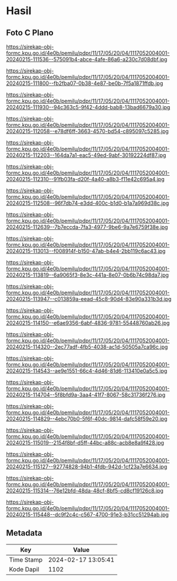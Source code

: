 # Hasil

## Foto C Plano

https://sirekap-obj-formc.kpu.go.id/4e0b/pemilu/pdpr/11/17/05/20/04/1117052004001-20240215-111536--575091b4-abce-4afe-86a6-a230c7d08dbf.jpg

https://sirekap-obj-formc.kpu.go.id/4e0b/pemilu/pdpr/11/17/05/20/04/1117052004001-20240215-111800--fb2fba07-0b38-4e87-be0b-7f5a1871ffdb.jpg

https://sirekap-obj-formc.kpu.go.id/4e0b/pemilu/pdpr/11/17/05/20/04/1117052004001-20240215-111930--94c363c5-9f42-4ddd-bab8-13bad6679a30.jpg

https://sirekap-obj-formc.kpu.go.id/4e0b/pemilu/pdpr/11/17/05/20/04/1117052004001-20240215-112058--e78df6ff-3663-4570-bd54-c895097c5285.jpg

https://sirekap-obj-formc.kpu.go.id/4e0b/pemilu/pdpr/11/17/05/20/04/1117052004001-20240215-112203--164da7a1-eac5-49ed-9abf-30192224df87.jpg

https://sirekap-obj-formc.kpu.go.id/4e0b/pemilu/pdpr/11/17/05/20/04/1117052004001-20240215-112310--91fb03fa-d20f-4a40-a8b3-f11e42c695a4.jpg

https://sirekap-obj-formc.kpu.go.id/4e0b/pemilu/pdpr/11/17/05/20/04/1117052004001-20240215-112508--96f7db74-e3dd-400c-b1d0-b1a7a969d38c.jpg

https://sirekap-obj-formc.kpu.go.id/4e0b/pemilu/pdpr/11/17/05/20/04/1117052004001-20240215-112639--7b7eccda-7fa3-4977-9be6-9a7e6759f38e.jpg

https://sirekap-obj-formc.kpu.go.id/4e0b/pemilu/pdpr/11/17/05/20/04/1117052004001-20240215-113013--f008914f-b150-47ab-b4e4-2bb119c6ac43.jpg

https://sirekap-obj-formc.kpu.go.id/4e0b/pemilu/pdpr/11/17/05/20/04/1117052004001-20240215-113819--6a9065f3-8e3c-441a-8e07-0b6b74c98da7.jpg

https://sirekap-obj-formc.kpu.go.id/4e0b/pemilu/pdpr/11/17/05/20/04/1117052004001-20240215-113947--c013859a-eead-45c8-90d4-83e90a331b3d.jpg

https://sirekap-obj-formc.kpu.go.id/4e0b/pemilu/pdpr/11/17/05/20/04/1117052004001-20240215-114150--e6ae9356-6abf-4836-9781-55448760ab26.jpg

https://sirekap-obj-formc.kpu.go.id/4e0b/pemilu/pdpr/11/17/05/20/04/1117052004001-20240215-114320--2ec77adf-4fb5-4038-ac1d-50505a7ca96c.jpg

https://sirekap-obj-formc.kpu.go.id/4e0b/pemilu/pdpr/11/17/05/20/04/1117052004001-20240215-114543--ae9e1551-66c4-4d46-81d6-113410e0a5c5.jpg

https://sirekap-obj-formc.kpu.go.id/4e0b/pemilu/pdpr/11/17/05/20/04/1117052004001-20240215-114704--5f8bfd9a-3aa4-41f7-8067-58c31736f276.jpg

https://sirekap-obj-formc.kpu.go.id/4e0b/pemilu/pdpr/11/17/05/20/04/1117052004001-20240215-114829--4ebc70b0-5f6f-40dc-9814-dafc58f59e20.jpg

https://sirekap-obj-formc.kpu.go.id/4e0b/pemilu/pdpr/11/17/05/20/04/1117052004001-20240215-115019--2154f8bf-d5ff-44bc-a88c-acb8e8a9f428.jpg

https://sirekap-obj-formc.kpu.go.id/4e0b/pemilu/pdpr/11/17/05/20/04/1117052004001-20240215-115127--92774828-94b1-4fdb-942d-1cf23a7e6634.jpg

https://sirekap-obj-formc.kpu.go.id/4e0b/pemilu/pdpr/11/17/05/20/04/1117052004001-20240215-115314--76e12bfd-48da-48cf-8bf5-cd8cf19126c8.jpg

https://sirekap-obj-formc.kpu.go.id/4e0b/pemilu/pdpr/11/17/05/20/04/1117052004001-20240215-115448--dc9f2c4c-c567-4700-91e3-b31cc51294ab.jpg


## Metadata

| Key        | Value               |
| ---------- | ------------------- |
| Time Stamp | 2024-02-17 13:05:41 |
| Kode Dapil | 1102                |



